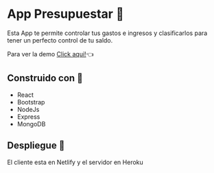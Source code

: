 # App Presupuestar :rocket:

Esta App te permite controlar tus gastos e ingresos y clasificarlos para tener un perfecto control de tu saldo.

Para ver la demo [Click aqui!](https://objective-leakey-560833.netlify.app/):point_left:

## Construido con :hammer:
- React
- Bootstrap
- NodeJs
- Express
- MongoDB

## Despliegue :arrow_up_small:
El cliente esta en Netlify y el servidor en Heroku
